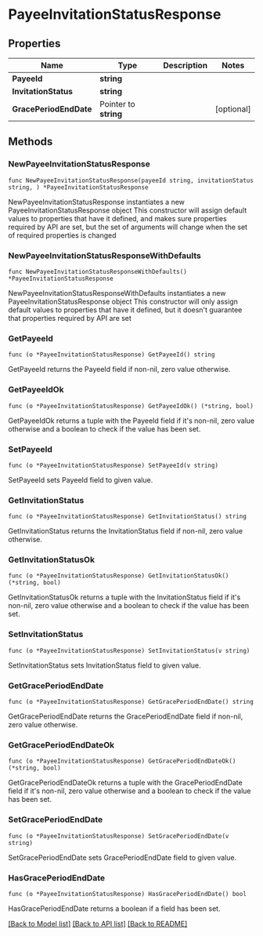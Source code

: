 # PayeeInvitationStatusResponse

## Properties

Name | Type | Description | Notes
------------ | ------------- | ------------- | -------------
**PayeeId** | **string** |  | 
**InvitationStatus** | **string** |  | 
**GracePeriodEndDate** | Pointer to **string** |  | [optional] 

## Methods

### NewPayeeInvitationStatusResponse

`func NewPayeeInvitationStatusResponse(payeeId string, invitationStatus string, ) *PayeeInvitationStatusResponse`

NewPayeeInvitationStatusResponse instantiates a new PayeeInvitationStatusResponse object
This constructor will assign default values to properties that have it defined,
and makes sure properties required by API are set, but the set of arguments
will change when the set of required properties is changed

### NewPayeeInvitationStatusResponseWithDefaults

`func NewPayeeInvitationStatusResponseWithDefaults() *PayeeInvitationStatusResponse`

NewPayeeInvitationStatusResponseWithDefaults instantiates a new PayeeInvitationStatusResponse object
This constructor will only assign default values to properties that have it defined,
but it doesn't guarantee that properties required by API are set

### GetPayeeId

`func (o *PayeeInvitationStatusResponse) GetPayeeId() string`

GetPayeeId returns the PayeeId field if non-nil, zero value otherwise.

### GetPayeeIdOk

`func (o *PayeeInvitationStatusResponse) GetPayeeIdOk() (*string, bool)`

GetPayeeIdOk returns a tuple with the PayeeId field if it's non-nil, zero value otherwise
and a boolean to check if the value has been set.

### SetPayeeId

`func (o *PayeeInvitationStatusResponse) SetPayeeId(v string)`

SetPayeeId sets PayeeId field to given value.


### GetInvitationStatus

`func (o *PayeeInvitationStatusResponse) GetInvitationStatus() string`

GetInvitationStatus returns the InvitationStatus field if non-nil, zero value otherwise.

### GetInvitationStatusOk

`func (o *PayeeInvitationStatusResponse) GetInvitationStatusOk() (*string, bool)`

GetInvitationStatusOk returns a tuple with the InvitationStatus field if it's non-nil, zero value otherwise
and a boolean to check if the value has been set.

### SetInvitationStatus

`func (o *PayeeInvitationStatusResponse) SetInvitationStatus(v string)`

SetInvitationStatus sets InvitationStatus field to given value.


### GetGracePeriodEndDate

`func (o *PayeeInvitationStatusResponse) GetGracePeriodEndDate() string`

GetGracePeriodEndDate returns the GracePeriodEndDate field if non-nil, zero value otherwise.

### GetGracePeriodEndDateOk

`func (o *PayeeInvitationStatusResponse) GetGracePeriodEndDateOk() (*string, bool)`

GetGracePeriodEndDateOk returns a tuple with the GracePeriodEndDate field if it's non-nil, zero value otherwise
and a boolean to check if the value has been set.

### SetGracePeriodEndDate

`func (o *PayeeInvitationStatusResponse) SetGracePeriodEndDate(v string)`

SetGracePeriodEndDate sets GracePeriodEndDate field to given value.

### HasGracePeriodEndDate

`func (o *PayeeInvitationStatusResponse) HasGracePeriodEndDate() bool`

HasGracePeriodEndDate returns a boolean if a field has been set.


[[Back to Model list]](../README.md#documentation-for-models) [[Back to API list]](../README.md#documentation-for-api-endpoints) [[Back to README]](../README.md)


